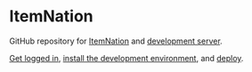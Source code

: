 # ItemNation

GitHub repository for [ItemNation](http://itemnation.com) and [development server](http://beta.itemnation.com).

[Get logged in](https://github.com/kyledjoseph/itemnation/wiki/Authentication), [install the development environment](https://github.com/kyledjoseph/itemnation/wiki/Local-Installation-Instructions), and [deploy](https://github.com/kyledjoseph/itemnation/wiki/Deployment-Access).
